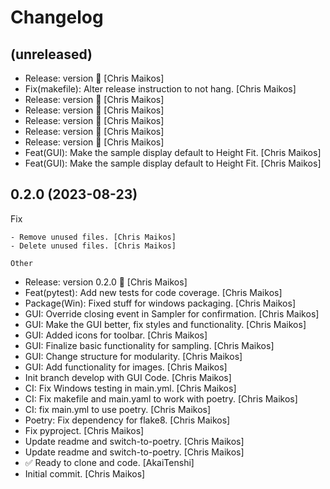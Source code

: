 Changelog
=========


(unreleased)
------------
- Release: version  🚀 [Chris Maikos]
- Fix(makefile): Alter release instruction to not hang. [Chris Maikos]
- Release: version  🚀 [Chris Maikos]
- Release: version  🚀 [Chris Maikos]
- Release: version  🚀 [Chris Maikos]
- Release: version  🚀 [Chris Maikos]
- Release: version  🚀 [Chris Maikos]
- Feat(GUI): Make the sample display default to Height Fit. [Chris
  Maikos]
- Feat(GUI): Make the sample display default to Height Fit. [Chris
  Maikos]


0.2.0 (2023-08-23)
------------------

Fix
~~~
- Remove unused files. [Chris Maikos]
- Delete unused files. [Chris Maikos]

Other
~~~~~
- Release: version 0.2.0 🚀 [Chris Maikos]
- Feat(pytest): Add new tests for code coverage. [Chris Maikos]
- Package(Win): Fixed stuff for windows packaging. [Chris Maikos]
- GUI: Override closing event in Sampler for confirmation. [Chris
  Maikos]
- GUI: Make the GUI better, fix styles and functionality. [Chris Maikos]
- GUI: Added icons for toolbar. [Chris Maikos]
- GUI: Finalize basic functionality for sampling. [Chris Maikos]
- GUI: Change structure for modularity. [Chris Maikos]
- GUI: Add functionality for images. [Chris Maikos]
- Init branch develop with GUI Code. [Chris Maikos]
- CI: Fix Windows testing in main.yml. [Chris Maikos]
- CI: Fix makefile and main.yaml to work with poetry. [Chris Maikos]
- CI: fix main.yml to use poetry. [Chris Maikos]
- Poetry: Fix dependency for flake8. [Chris Maikos]
- Fix pyproject. [Chris Maikos]
- Update readme and switch-to-poetry. [Chris Maikos]
- Update readme and switch-to-poetry. [Chris Maikos]
- ✅ Ready to clone and code. [AkaiTenshi]
- Initial commit. [Chris Maikos]


